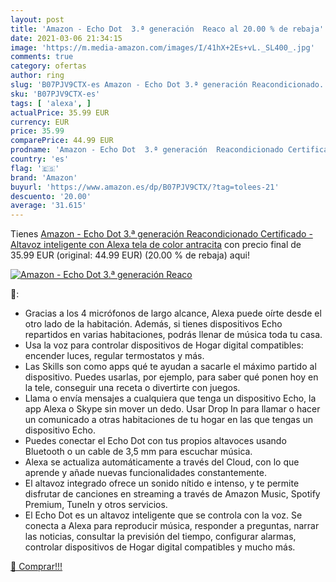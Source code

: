 ```yaml
---
layout: post
title: 'Amazon - Echo Dot  3.ª generación  Reaco al 20.00 % de rebaja'
date: 2021-03-06 21:34:15
image: 'https://m.media-amazon.com/images/I/41hX+2Es+vL._SL400_.jpg'
comments: true
category: ofertas
author: ring
slug: 'B07PJV9CTX-es Amazon - Echo Dot 3.ª generación Reacondicionado...'
sku: 'B07PJV9CTX-es'
tags: [ 'alexa', ]
actualPrice: 35.99 EUR
currency: EUR
price: 35.99
comparePrice: 44.99 EUR
prodname: 'Amazon - Echo Dot  3.ª generación  Reacondicionado Certificado - Altavoz inteligente con Alexa  tela de color antracita'
country: 'es'
flag: '🇪🇸'
brand: 'Amazon'
buyurl: 'https://www.amazon.es/dp/B07PJV9CTX/?tag=tolees-21'
descuento: '20.00'
average: '31.615'
---
```


Tienes [Amazon - Echo Dot  3.ª generación  Reacondicionado Certificado - Altavoz inteligente con Alexa  tela de color antracita](https://www.amazon.es/dp/B07PJV9CTX/?tag=tolees-21) con precio final de  35.99 EUR (original: 44.99 EUR) (20.00 %  de rebaja) aqui!

[![Amazon - Echo Dot  3.ª generación  Reaco](https://m.media-amazon.com/images/I/41hX+2Es+vL._SL400_.jpg)](https://www.amazon.es/dp/B07PJV9CTX/?tag=tolees-21)

🔎:

- Gracias a los 4 micrófonos de largo alcance, Alexa puede oírte desde el otro lado de la habitación. Además, si tienes dispositivos Echo repartidos en varias habitaciones, podrás llenar de música toda tu casa.
- Usa la voz para controlar dispositivos de Hogar digital compatibles: encender luces, regular termostatos y más.
- Las Skills son como apps qué te ayudan a sacarle el máximo partido al dispositivo. Puedes usarlas, por ejemplo, para saber qué ponen hoy en la tele, conseguir una receta o divertirte con juegos.
- Llama o envía mensajes a cualquiera que tenga un dispositivo Echo, la app Alexa o Skype sin mover un dedo. Usar Drop In para llamar o hacer un comunicado a otras habitaciones de tu hogar en las que tengas un dispositivo Echo.
- Puedes conectar el Echo Dot con tus propios altavoces usando Bluetooth o un cable de 3,5 mm para escuchar música.
- Alexa se actualiza automáticamente a través del Cloud, con lo que aprende y añade nuevas funcionalidades constantemente.
- El altavoz integrado ofrece un sonido nítido e intenso, y te permite disfrutar de canciones en streaming a través de Amazon Music, Spotify Premium, TuneIn y otros servicios.
- El Echo Dot es un altavoz inteligente que se controla con la voz. Se conecta a Alexa para reproducir música, responder a preguntas, narrar las noticias, consultar la previsión del tiempo, configurar alarmas, controlar dispositivos de Hogar digital compatibles y mucho más.

[🛒 Comprar!!!](https://www.amazon.es/dp/B07PJV9CTX/?tag=tolees-21)
